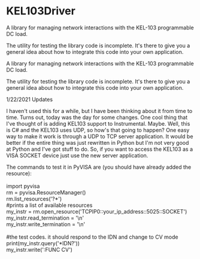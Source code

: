 # KEL103Driver
A library for managing network interactions with the KEL-103 programmable DC load.

The utility for testing the library code is incomplete. It's there to give you a general idea about how to integrate this code into your own application.

A library for managing network interactions with the KEL-103 programmable DC load.

The utility for testing the library code is incomplete. It's there to give you a general idea about how to integrate this code into your own application.

1/22/2021 Updates

I haven't used this for a while, but I have been thinking about it from time to time. Turns out, today was the day for some changes. One cool thing that I've thought of is adding KEL103 support to Instrumental. Maybe. Well, this is C# and the KEL103 uses UDP, so how's that going to happen? One easy way to make it work is through a UDP to TCP server application. It would be better if the entire thing was just rewritten in Python but I'm not very good at Python and I've got stuff to do. So, if you want to access the KEL103 as a VISA SOCKET device just use the new server application.

The commands to test it in PyVISA are (you should have already added the resource):<br/>
<br/>
import pyvisa<br/>
rm = pyvisa.ResourceManager()<br/>
rm.list_resources('?*')<br/>
#prints a list of available resources<br/>
my_instr = rm.open_resource('TCPIP0::your_ip_address::5025::SOCKET')<br/>
my_instr.read_termination = '\n'<br/>
my_instr.write_termination = '\n'<br/>
<br/>
#the test codes. it should respond to the IDN and change to CV mode<br/>
print(my_instr.query('*IDN?'))<br/>
my_instr.write(':FUNC CV')<br/>
